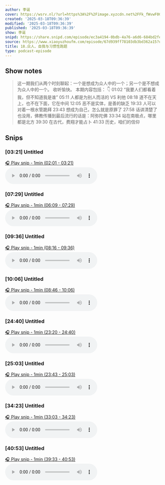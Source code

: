 ```yaml
---
author: 李诞
cover: https://wsrv.nl/?url=https%3A%2F%2Fimage.xyzcdn.net%2FFk_fWvwF0GQU9_tvdC_xm9FGUYtH.png&w=200&h=200
created: '2025-03-18T09:36:39'
modified: '2025-03-18T09:36:39'
published: '2025-03-18T09:36:39'
show: 李诞
snipd: https://share.snipd.com/episode/ec3a4194-0bdb-4a76-a6d6-684bd2feedc9
source: https://www.xiaoyuzhoufm.com/episode/67d939ff78103db3bd362a15?utm_source=rss
title: 18.众人、自我与习惯性跑题
type: podcast-episode
---
```



## Show notes
> 这一期我们从两个时刻聊起：一个是想成为众人中的一个；另一个是不想成为众人中的一个。
> 收听愉快。
> 本期内容包括：
> 👇
> 01:02  “我要人们都看着我，但不知道我是谁”
> 05:11  人都是为别人而活的 VS 利他
> 08:18  道不在天上，也不在下面，它在中间
> 12:05  恶不是实体，是善的缺乏
> 19:33  人可以对着一根水管跪拜
> 23:43  想成为自己，怎么就是原罪了
> 27:58  话讲清楚了也没用，佛教传播到最后流行的话是：阿弥陀佛
> 33:34  站在南极点，哪里都是北方
> 39:30  在古代，费翔才能占卜
> 41:33  历史，咱们的信仰

## Snips
### [03:21] Untitled
[🎧 Play snip - 1min️ (02:01 - 03:21)](https://share.snipd.com/snip/b4fd7fd0-850d-4021-b7fd-2b84204c38f0)
<audio controls> <source src="https://dts-api.xiaoyuzhoufm.com/track/65bb55f6513a776b57dedb32/67d939ff78103db3bd362a15/media.xyzcdn.net/65bb55f6513a776b57dedb32/loEQwlDoV_qGZu98zjlI5JrlG8ef.m4a#t=02:01,03:21"> </audio>
### [07:29] Untitled
[🎧 Play snip - 1min️ (06:09 - 07:29)](https://share.snipd.com/snip/7b7bba72-e5d4-43e4-972d-0d0e0ce75b97)
<audio controls> <source src="https://dts-api.xiaoyuzhoufm.com/track/65bb55f6513a776b57dedb32/67d939ff78103db3bd362a15/media.xyzcdn.net/65bb55f6513a776b57dedb32/loEQwlDoV_qGZu98zjlI5JrlG8ef.m4a#t=06:09,07:29"> </audio>
### [09:36] Untitled
[🎧 Play snip - 1min️ (08:16 - 09:36)](https://share.snipd.com/snip/45bbebd7-9267-4615-9cf6-7590d00c8aff)
<audio controls> <source src="https://dts-api.xiaoyuzhoufm.com/track/65bb55f6513a776b57dedb32/67d939ff78103db3bd362a15/media.xyzcdn.net/65bb55f6513a776b57dedb32/loEQwlDoV_qGZu98zjlI5JrlG8ef.m4a#t=08:16,09:36"> </audio>
### [10:06] Untitled
[🎧 Play snip - 1min️ (08:46 - 10:06)](https://share.snipd.com/snip/466546b9-7405-42b1-8da2-e66f355b3442)
<audio controls> <source src="https://dts-api.xiaoyuzhoufm.com/track/65bb55f6513a776b57dedb32/67d939ff78103db3bd362a15/media.xyzcdn.net/65bb55f6513a776b57dedb32/loEQwlDoV_qGZu98zjlI5JrlG8ef.m4a#t=08:46,10:06"> </audio>
### [24:40] Untitled
[🎧 Play snip - 1min️ (23:20 - 24:40)](https://share.snipd.com/snip/7f3c7dd3-679e-4214-a5bc-1d3347111bd2)
<audio controls> <source src="https://dts-api.xiaoyuzhoufm.com/track/65bb55f6513a776b57dedb32/67d939ff78103db3bd362a15/media.xyzcdn.net/65bb55f6513a776b57dedb32/loEQwlDoV_qGZu98zjlI5JrlG8ef.m4a#t=23:20,24:40"> </audio>
### [25:03] Untitled
[🎧 Play snip - 1min️ (23:43 - 25:03)](https://share.snipd.com/snip/5999412f-ea5a-4e42-bb9e-8c50d032358e)
<audio controls> <source src="https://dts-api.xiaoyuzhoufm.com/track/65bb55f6513a776b57dedb32/67d939ff78103db3bd362a15/media.xyzcdn.net/65bb55f6513a776b57dedb32/loEQwlDoV_qGZu98zjlI5JrlG8ef.m4a#t=23:43,25:03"> </audio>
### [34:23] Untitled
[🎧 Play snip - 1min️ (33:03 - 34:23)](https://share.snipd.com/snip/8a8c711e-3e8f-4136-9cdf-18eefd31cccd)
<audio controls> <source src="https://dts-api.xiaoyuzhoufm.com/track/65bb55f6513a776b57dedb32/67d939ff78103db3bd362a15/media.xyzcdn.net/65bb55f6513a776b57dedb32/loEQwlDoV_qGZu98zjlI5JrlG8ef.m4a#t=33:03,34:23"> </audio>
### [40:53] Untitled
[🎧 Play snip - 1min️ (39:33 - 40:53)](https://share.snipd.com/snip/8aeeba7d-b685-401a-b741-3be24b4fa7f1)
<audio controls> <source src="https://dts-api.xiaoyuzhoufm.com/track/65bb55f6513a776b57dedb32/67d939ff78103db3bd362a15/media.xyzcdn.net/65bb55f6513a776b57dedb32/loEQwlDoV_qGZu98zjlI5JrlG8ef.m4a#t=39:33,40:53"> </audio>
